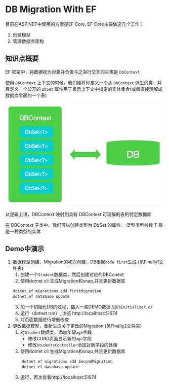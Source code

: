 # DB Migration With EF

目前在ASP.NET中使用的方案是EF Core, EF Core主要做这几个工作：

1. 创建模型
2. 管理数据库架构

## 知识点概要

EF 框架中，将数据视为对象并负责与之进行交互的主类是 `DbContext`

使用 `DbContext` 上下文的时候，我们推荐你定义一个从 `DbContext` 派生的类，并且定义一个公开的 `DbSet` 属性用于表示上下文中指定的实体集合(或者直接理解成数据库里面的一个表)

![af](aspnetcore_dbcontext_1.png)

从逻辑上讲，DBContext 映射到具有 DBContext 可理解的表的特定数据库

在 DBContext 子类中，我们可以创建类型为 DbSet<T> 的属性。 泛型类型参数 T 将是一种类型的实体

## Demo中演示 

1. 数据模型创建，Migration的初次创建，DB根据`code first`生成 (见Finally1文件夹)
    1. 创建一个`Student`数据类，然后创建对应的DBConext
    2. 使用dotnet cli 生成Migration和snap,并且更新数据库
    ```bash
    dotnet ef migrations add firstMigration
    dotnet ef database update
    ```
    3. 加一个初始化DB的过程，插入一些DEMO数据,见`DbInitializer.cs`
    4. 运行（dotnet run）, 浏览 http://localhost:51674
    5. 对页面数据进行增删改查
2. 更改数据模型，重新生成关于更改的Migration (见Finally2文件夹)
    1. 对`Student`数据类，添加年龄`age`字段
        - 修改CURD页面显示新的`age`字段
        - 修改`StudentsController`添加对新字段的处理
    2. 使用dotnet cli 生成Migration和snap,并且更新数据库
    ```bash
        dotnet ef migrations add SecondMigration
        dotnet ef database update
    ```
    3. 运行，再次查看http://localhost:51674




